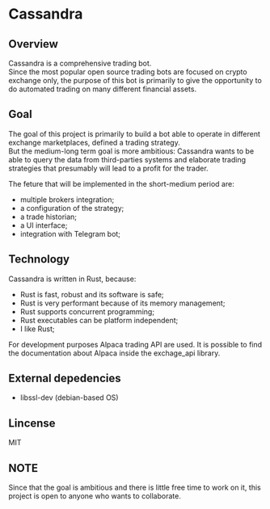 # Cassandra

## Overview

Cassandra is a comprehensive trading bot. <br />
Since the most popular open source trading bots are focused on crypto exchange only, the purpose of this bot is primarily to give the opportunity to do automated trading on many different financial assets. <br />

## Goal 
The goal of this project is primarily to build a bot able to operate in different exchange marketplaces, defined a trading strategy. <br />
But the medium-long term goal is more ambitious: Cassandra wants to be able to query the data from third-parties systems and elaborate trading strategies that presumably will lead to a profit for the trader.

The feture that will be implemented in the short-medium period are:

* multiple brokers integration;
* a configuration of the strategy;
* a trade historian; 
* a UI interface;
* integration with Telegram bot;

## Technology
Cassandra is written in Rust, because: 
* Rust is fast, robust and its software is safe;
* Rust is very performant because of its memory management;
* Rust supports concurrent programming;
* Rust executables can be platform independent;
* I like Rust;

For development purposes Alpaca trading API are used. It is possible to find the documentation about Alpaca inside the exchage_api library. 
## External depedencies 
* libssl-dev (debian-based OS)

## Lincense

MIT

## NOTE
Since that the goal is ambitious and there is little free time to work on it, this project is open to anyone who wants to collaborate.